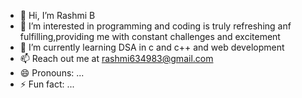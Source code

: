 - 👋 Hi, I’m Rashmi B
- 👀 I’m interested in programming and coding is truly refreshing anf fulfilling,providing me with constant challenges and excitement
- 🌱 I’m currently learning DSA in c and c++ and web development
- 📫 Reach out me at [rashmi634983@gmail.com](rashmi634983@gmail.com)
- 😄 Pronouns: ...
- ⚡ Fun fact: ...

<!---
Rashmi638/Rashmi638 is a ✨ special ✨ repository because its `README.md` (this file) appears on your GitHub profile.
You can click the Preview link to take a look at your changes.
--->
